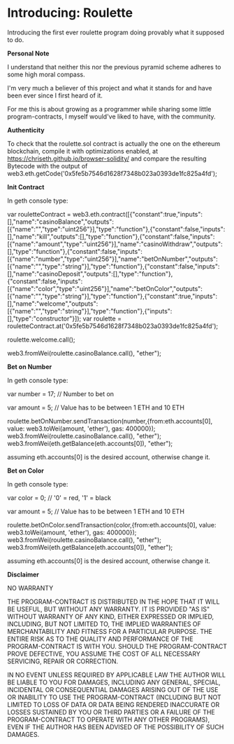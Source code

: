 # Introducing: Roulette

Introducing the first ever roulette program doing provably what it supposed to do.

**Personal Note**

I understand that neither this nor the previous pyramid scheme adheres to some high moral compass.

I'm very much a believer of this project and what it stands for and have been ever since I first heard of it.

For me this is about growing as a programmer while sharing some little program-contracts, I myself would've liked to have, with the community.

**Authenticity**

To check that the roulette.sol contract is actually the one on the ethereum blockchain, compile it with optimizations enabled, at https://chriseth.github.io/browser-solidity/ and compare the resulting Bytecode with the output of web3.eth.getCode('0x5fe5b7546d1628f7348b023a0393de1fc825a4fd');
        
**Init Contract**

In geth console type: 

var rouletteContract = web3.eth.contract([{"constant":true,"inputs":[],"name":"casinoBalance","outputs":[{"name":"","type":"uint256"}],"type":"function"},{"constant":false,"inputs":[],"name":"kill","outputs":[],"type":"function"},{"constant":false,"inputs":[{"name":"amount","type":"uint256"}],"name":"casinoWithdraw","outputs":[],"type":"function"},{"constant":false,"inputs":[{"name":"number","type":"uint256"}],"name":"betOnNumber","outputs":[{"name":"","type":"string"}],"type":"function"},{"constant":false,"inputs":[],"name":"casinoDeposit","outputs":[],"type":"function"},{"constant":false,"inputs":[{"name":"color","type":"uint256"}],"name":"betOnColor","outputs":[{"name":"","type":"string"}],"type":"function"},{"constant":true,"inputs":[],"name":"welcome","outputs":[{"name":"","type":"string"}],"type":"function"},{"inputs":[],"type":"constructor"}]);
var roulette = rouletteContract.at('0x5fe5b7546d1628f7348b023a0393de1fc825a4fd');

roulette.welcome.call();

web3.fromWei(roulette.casinoBalance.call(), "ether");

**Bet on Number**

In geth console type:

var number = 17; // Number to bet on

var amount = 5; // Value has to be between 1 ETH and 10 ETH

roulette.betOnNumber.sendTransaction(number,{from:eth.accounts[0], value: web3.toWei(amount, 'ether'), gas: 400000});
web3.fromWei(roulette.casinoBalance.call(), "ether");
web3.fromWei(eth.getBalance(eth.accounts[0]), "ether");

assuming eth.accounts[0] is the desired account, otherwise change it.

**Bet on Color** 

In geth console type:

var color = 0; // '0' = red, '1' = black

var amount = 5; // Value has to be between 1 ETH and 10 ETH

roulette.betOnColor.sendTransaction(color,{from:eth.accounts[0], value: web3.toWei(amount, 'ether'), gas: 400000});
web3.fromWei(roulette.casinoBalance.call(), "ether");
web3.fromWei(eth.getBalance(eth.accounts[0]), "ether");

assuming eth.accounts[0] is the desired account, otherwise change it.

**Disclaimer**

NO WARRANTY

THE PROGRAM-CONTRACT IS DISTRIBUTED IN THE HOPE THAT IT WILL BE USEFUL, BUT WITHOUT ANY WARRANTY. IT IS PROVIDED "AS IS" WITHOUT WARRANTY OF ANY KIND, EITHER EXPRESSED OR IMPLIED, INCLUDING, BUT NOT LIMITED TO, THE IMPLIED WARRANTIES OF MERCHANTABILITY AND FITNESS FOR A PARTICULAR PURPOSE. THE ENTIRE RISK AS TO THE QUALITY AND PERFORMANCE OF THE PROGRAM-CONTRACT IS WITH YOU. SHOULD THE PROGRAM-CONTRACT PROVE DEFECTIVE, YOU ASSUME THE COST OF ALL NECESSARY SERVICING, REPAIR OR CORRECTION.

IN NO EVENT UNLESS REQUIRED BY APPLICABLE LAW THE AUTHOR WILL BE LIABLE TO YOU FOR DAMAGES, INCLUDING ANY GENERAL, SPECIAL, INCIDENTAL OR CONSEQUENTIAL DAMAGES ARISING OUT OF THE USE OR INABILITY TO USE THE PROGRAM-CONTRACT (INCLUDING BUT NOT LIMITED TO LOSS OF DATA OR DATA BEING RENDERED INACCURATE OR LOSSES SUSTAINED BY YOU OR THIRD PARTIES OR A FAILURE OF THE PROGRAM-CONTRACT TO OPERATE WITH ANY OTHER PROGRAMS), EVEN IF THE AUTHOR HAS BEEN ADVISED OF THE POSSIBILITY OF SUCH DAMAGES. 
